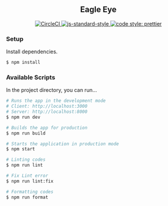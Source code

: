 <h2 align="center">Eagle Eye</h2>

<p align="center">
  <a href="https://circleci.com/gh/8k-eagle-eye/eagle-eye">
    <img src="https://img.shields.io/circleci/build/github/8k-eagle-eye/eagle-eye.svg?style=flat-square&logo=circleci" alt="CircleCI" />
  </a>

  <a href="http://standardjs.com">
    <img src="https://img.shields.io/badge/code%20style-standard-brightgreen.svg?style=flat-square&logo=eslint&logoColor=8080f2" alt="js-standard-style" />
  </a>

  <a href="https://github.com/prettier/prettier">
    <img src="https://img.shields.io/badge/code_style-prettier-ff69b4.svg?style=flat-square&logo=prettier" alt="code style: prettier"/>
  </a>
</p>

### Setup

Install dependencies.

```sh
$ npm install
```

### Available Scripts

In the project directory, you can run...

```sh
# Runs the app in the development mode
# Client: http://localhost:3000
# Server: http://localhost:8000
$ npm run dev

# Builds the app for production
$ npm run build

# Starts the application in production mode
$ npm start

# Linting codes
$ npm run lint

# Fix Lint error
$ npm run lint:fix

# Formatting codes
$ npm run format
```

